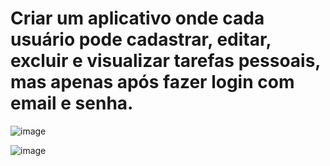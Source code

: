 # Criar um aplicativo onde cada usuário pode cadastrar, editar, excluir e visualizar tarefas pessoais, mas apenas após fazer login com email e senha.

![image](https://github.com/user-attachments/assets/4b2f3974-d199-49b0-9add-d6fe2b8961d7)

![image](https://github.com/user-attachments/assets/a5c36621-f269-498d-acc7-f0b25c5ab456)

